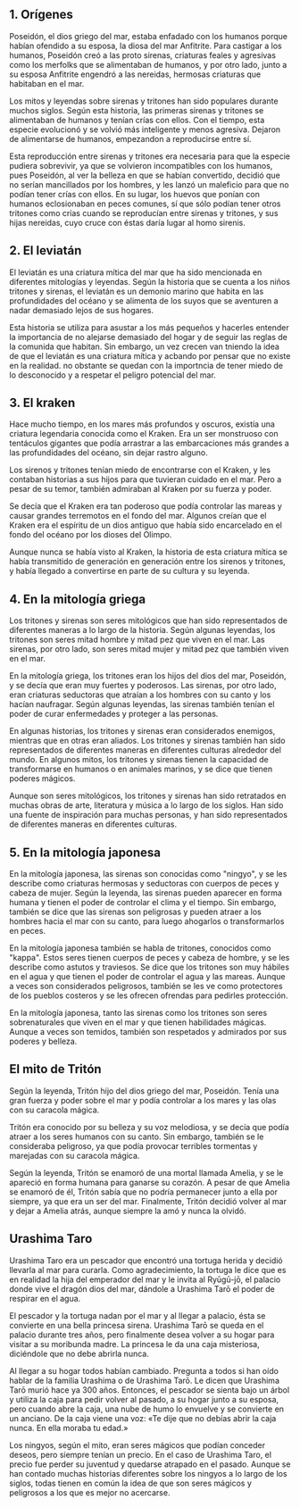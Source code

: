## 1. Orígenes

Poseidón, el dios griego del mar, estaba enfadado con los humanos porque habían ofendido a su esposa, la diosa del mar Anfitrite. Para castigar a los humanos, Poseidón creó a las proto sirenas, criaturas feales y agresivas como los merfolks que se alimentaban de humanos, y por otro lado, junto a su esposa Anfitrite engendró a las nereidas, hermosas criaturas que habitaban en el mar. 

Los mitos y leyendas sobre sirenas y tritones han sido populares durante muchos siglos. Según esta historia, las primeras sirenas y tritones se alimentaban de humanos y tenían crías con ellos. Con el tiempo, esta especie evolucionó y se volvió más inteligente y menos agresiva. Dejaron de alimentarse de humanos, empezandon a reproducirse entre sí.

Esta reproducción entre sirenas y tritones era necesaria para que la especie pudiera sobrevivir, ya que se volvieron incompatibles con los humanos, pues Poseidón, al ver la belleza en que se habían convertido, decidió que no serían mancillados por los hombres, y les lanzó un maleficio para que no podían tener crías con ellos. En su lugar, los huevos que ponían con humanos eclosionaban en peces comunes, sí que sólo podían tener otros tritones como crías cuando se reproducían entre sirenas y tritones, y sus hijas nereidas, cuyo cruce con éstas daría lugar al homo sirenis.

## 2. El leviatán

El leviatán es una criatura mítica del mar que ha sido mencionada en diferentes mitologías y leyendas. Según la historia que se cuenta a los niños tritones y sirenas, el leviatán es un demonio marino que habita en las profundidades del océano y se alimenta de los suyos que se aventuren a nadar demasiado lejos de sus hogares.

Esta historia se utiliza para asustar a los más pequeños y hacerles entender la importancia de no alejarse demasiado del hogar y de seguir las reglas de la comunida que habitan. Sin embargo, un vez crecen van tniendo la idea de que el leviatán es una criatura mítica y acbando por pensar que no existe en la realidad. no obstante se quedan con la importncia de tener miedo de lo desconocido y a respetar el peligro potencial del mar.

## 3. El kraken

Hace mucho tiempo, en los mares más profundos y oscuros, existía una criatura legendaria conocida como el Kraken. Era un ser monstruoso con tentáculos gigantes que podía arrastrar a las embarcaciones más grandes a las profundidades del océano, sin dejar rastro alguno.

Los sirenos y tritones tenían miedo de encontrarse con el Kraken, y les contaban historias a sus hijos para que tuvieran cuidado en el mar. Pero a pesar de su temor, también admiraban al Kraken por su fuerza y poder.

Se decía que el Kraken era tan poderoso que podía controlar las mareas y causar grandes terremotos en el fondo del mar. Algunos creían que el Kraken era el espíritu de un dios antiguo que había sido encarcelado en el fondo del océano por los dioses del Olimpo.

Aunque nunca se había visto al Kraken, la historia de esta criatura mítica se había transmitido de generación en generación entre los sirenos y tritones, y había llegado a convertirse en parte de su cultura y su leyenda.

## 4. En la mitología griega

Los tritones y sirenas son seres mitológicos que han sido representados de diferentes maneras a lo largo de la historia. Según algunas leyendas, los tritones son seres mitad hombre y mitad pez que viven en el mar. Las sirenas, por otro lado, son seres mitad mujer y mitad pez que también viven en el mar.

En la mitología griega, los tritones eran los hijos del dios del mar, Poseidón, y se decía que eran muy fuertes y poderosos. Las sirenas, por otro lado, eran criaturas seductoras que atraían a los hombres con su canto y los hacían naufragar. Según algunas leyendas, las sirenas también tenían el poder de curar enfermedades y proteger a las personas.

En algunas historias, los tritones y sirenas eran considerados enemigos, mientras que en otras eran aliados. Los tritones y sirenas también han sido representados de diferentes maneras en diferentes culturas alrededor del mundo. En algunos mitos, los tritones y sirenas tienen la capacidad de transformarse en humanos o en animales marinos, y se dice que tienen poderes mágicos.

Aunque son seres mitológicos, los tritones y sirenas han sido retratados en muchas obras de arte, literatura y música a lo largo de los siglos. Han sido una fuente de inspiración para muchas personas, y han sido representados de diferentes maneras en diferentes culturas.

## 5. En la mitología japonesa

En la mitología japonesa, las sirenas son conocidas como "ningyo", y se les describe como criaturas hermosas y seductoras con cuerpos de peces y cabeza de mujer. Según la leyenda, las sirenas pueden aparecer en forma humana y tienen el poder de controlar el clima y el tiempo. Sin embargo, también se dice que las sirenas son peligrosas y pueden atraer a los hombres hacia el mar con su canto, para luego ahogarlos o transformarlos en peces.

En la mitología japonesa también se habla de tritones, conocidos como "kappa". Estos seres tienen cuerpos de peces y cabeza de hombre, y se les describe como astutos y traviesos. Se dice que los tritones son muy hábiles en el agua y que tienen el poder de controlar el agua y las mareas. Aunque a veces son considerados peligrosos, también se les ve como protectores de los pueblos costeros y se les ofrecen ofrendas para pedirles protección.

En la mitología japonesa, tanto las sirenas como los tritones son seres sobrenaturales que viven en el mar y que tienen habilidades mágicas. Aunque a veces son temidos, también son respetados y admirados por sus poderes y belleza.

## El mito de Tritón

Según la leyenda, Tritón hijo del dios griego del mar, Poseidón. Tenía una gran fuerza y poder sobre el mar y podía controlar a los mares y las olas con su caracola mágica.

Tritón era conocido por su belleza y su voz melodiosa, y se decía que podía atraer a los seres humanos con su canto. Sin embargo, también se le consideraba peligroso, ya que podía provocar terribles tormentas y marejadas con su caracola mágica.

Según la leyenda, Tritón se enamoró de una mortal llamada Amelia, y se le apareció en forma humana para ganarse su corazón. A pesar de que Amelia se enamoró de él, Tritón sabía que no podría permanecer junto a ella por siempre, ya que era un ser del mar. Finalmente, Tritón decidió volver al mar y dejar a Amelia atrás, aunque siempre la amó y nunca la olvidó.

## Urashima Taro

Urashima Taro era un pescador que encontró una tortuga herida y decidió llevarla al mar para curarla. Como agradecimiento, la tortuga le dice que es en realidad la hija del emperador del mar y le invita al Ryūgū-jō, el palacio donde vive el dragón dios del mar, dándole a Urashima Tarō el poder de respirar en el agua.

El pescador y la tortuga nadan por el mar y al llegar a palacio, ésta se convierte en una bella princesa sirena. Urashima Tarō se queda en el palacio durante tres años, pero finalmente desea volver a su hogar para visitar a su moribunda madre. La princesa le da una caja misteriosa, diciéndole que no debe abrirla nunca. 

Al llegar a su hogar todos habían cambiado. Pregunta a todos si han oído hablar de la familia Urashima o de Urashima Tarō. Le dicen que Urashima Tarō murió hace ya 300 años. Entonces, el pescador se sienta bajo un árbol y utiliza la caja para pedir volver al pasado, a su hogar junto a su esposa, pero cuando abre la caja, una nube de humo lo envuelve y se convierte en un anciano. De la caja viene una voz: «Te dije que no debías abrir la caja nunca. En ella moraba tu edad.»

Los ningyos, según el mito, eran seres mágicos que podían conceder deseos, pero siempre tenían un precio. En el caso de Urashima Taro, el precio fue perder su juventud y quedarse atrapado en el pasado. Aunque se han contado muchas historias diferentes sobre los ningyos a lo largo de los siglos, todas tienen en común la idea de que son seres mágicos y peligrosos a los que es mejor no acercarse.
